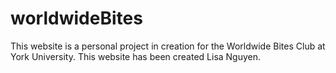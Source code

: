 # worldwideBites

This website is a personal project in creation for the Worldwide Bites Club at York University. 
This website has been created Lisa Nguyen.
